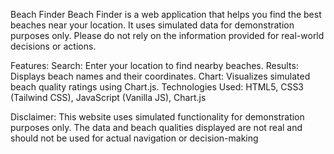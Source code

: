 Beach Finder
Beach Finder is a web application that helps you find the best beaches near your location. It uses simulated data for demonstration purposes only. Please do not rely on the information provided for real-world decisions or actions.

Features:
Search: Enter your location to find nearby beaches.
Results: Displays beach names and their coordinates.
Chart: Visualizes simulated beach quality ratings using Chart.js.
Technologies Used:
HTML5, CSS3 (Tailwind CSS), JavaScript (Vanilla JS), Chart.js

Disclaimer:
This website uses simulated functionality for demonstration purposes only. The data and beach qualities displayed are not real and should not be used for actual navigation or decision-making

